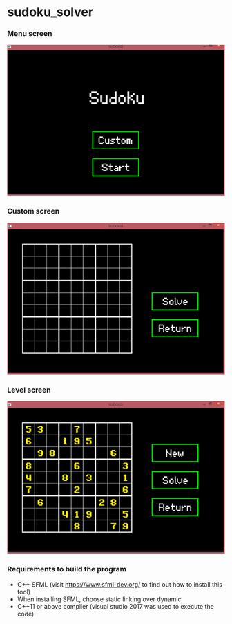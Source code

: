 # sudoku_solver

### Menu screen
![alt text](https://github.com/DennisSHCheung/sudoku_solver/blob/master/sudoku_solver/images/Menu.PNG?raw=true)

### Custom screen
![alt text](https://github.com/DennisSHCheung/sudoku_solver/blob/master/sudoku_solver/images/Custom.PNG?raw=true)

### Level screen
![alt text](https://github.com/DennisSHCheung/sudoku_solver/blob/master/sudoku_solver/images/Level.PNG?raw=true)

### Requirements to build the program
- C++ SFML (visit https://www.sfml-dev.org/ to find out how to install this tool)
- When installing SFML, choose static linking over dynamic
- C++11 or above compiler (visual studio 2017 was used to execute the code)


